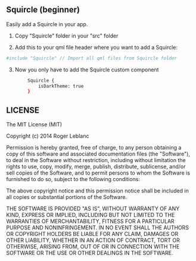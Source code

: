 Squircle (beginner)
--------------
Easily add a Squircle in your app.

1) Copy "Squircle" folder in your "src" folder

2) Add this to your qml file header where you want to add a Squircle:
```sh
#include "Squircle" // Import all qml files from Squircle folder
```

3) Now you only have to add the Squircle custom component
```sh
        Squircle {
            isDarkTheme: true
        }
```



LICENSE
--------------
The MIT License (MIT)

Copyright (c) 2014 Roger Leblanc

Permission is hereby granted, free of charge, to any person obtaining a copy of this software and associated documentation files (the "Software"), to deal in the Software without restriction, including without limitation the rights to use, copy, modify, merge, publish, distribute, sublicense, and/or sell copies of the Software, and to permit persons to whom the Software is furnished to do so, subject to the following conditions:

The above copyright notice and this permission notice shall be included in all copies or substantial portions of the Software.

THE SOFTWARE IS PROVIDED "AS IS", WITHOUT WARRANTY OF ANY KIND, EXPRESS OR IMPLIED, INCLUDING BUT NOT LIMITED TO THE WARRANTIES OF MERCHANTABILITY, FITNESS FOR A PARTICULAR PURPOSE AND NONINFRINGEMENT. IN NO EVENT SHALL THE AUTHORS OR COPYRIGHT HOLDERS BE LIABLE FOR ANY CLAIM, DAMAGES OR OTHER LIABILITY, WHETHER IN AN ACTION OF CONTRACT, TORT OR OTHERWISE, ARISING FROM, OUT OF OR IN CONNECTION WITH THE SOFTWARE OR THE USE OR OTHER DEALINGS IN THE SOFTWARE.
